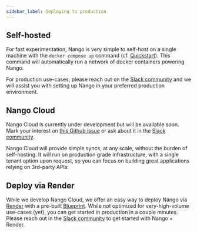 ```yaml
---
sidebar_label: Deploying to production
---
```


## Self-hosted
For fast experimentation, Nango is very simple to self-host on a single machine with the `docker compose up` command (cf. [Quickstart](quickstart.md)). This command will automatically run a network of docker containers powering Nango.

For production use-cases, please reach out on the [Slack community](https://nango.dev/slack) and we will assist you with setting up Nango in your preferred production environment.

## Nango Cloud
Nango Cloud is currently under development but will be available soon. Mark your interest on [this Github issue](https://github.com/NangoHQ/nango/issues/4) or ask about it in the [Slack community](https://nango.dev/slack).

Nango Cloud will provide simple syncs, at any scale, without the burden of self-hosting. It will run on production grade infrastructure, with a single tenant option upon request, so you can focus on building great applications relying on 3rd-party APIs. 

## Deploy via Render
While we develop Nango Cloud, we offer an easy way to deploy Nango via [Render](https://render.com) with a pre-built [Blueprint](https://render.com/docs/infrastructure-as-code). While not optimized for very-high-volume use-cases (yet), you can get started in production in a couple minutes. Please reach out in the [Slack community](https://nango.dev/slack) to get started with Nango + Render.